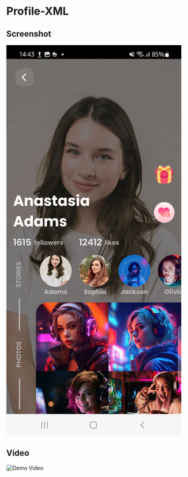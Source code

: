 # Profile-XML


## Screenshot
![Demo Screenshot](demo/demo_image.png)

## Video
![Demo Video](demo/demo_video.png)


